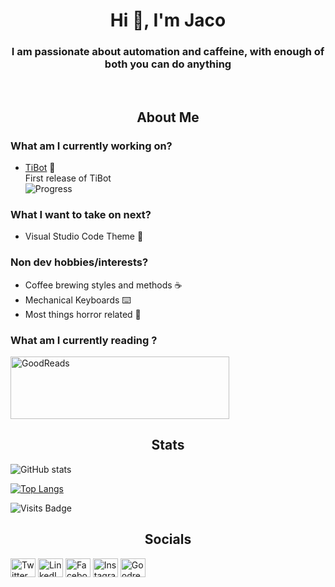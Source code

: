 <h1 align="center">Hi 👋, I'm Jaco</h1>
<h3 align="center">I am passionate about automation and caffeine, with enough of both you can do anything</h3>
<br>

<h2  align="center" style="font-weight: bold">About Me</h2>

### What am I currently working on?
- [TiBot](https://github.com/JBornman/telegram-inspire-bot)  🤖  
First release of TiBot  
![Progress](https://progress-bar.dev/35/)

### What I want to take on next?
- Visual Studio Code Theme 🎨

### Non dev hobbies/interests?
- Coffee brewing styles and methods ☕
- Mechanical Keyboards ⌨️
- Most things horror related 🎃 

### What am I currently reading ?
<p>
  <img src="https://jb-ornman.vercel.app/api/book" alt="GoodReads" height="100" width="350"/>
</p>

<h2  align="center"  style="font-weight: bold">Stats</h2>
<div align="left">

![GitHub stats](https://github-readme-stats.vercel.app/api?username=JBornman&show_icons=true&theme=nightowl) 

[![Top Langs](https://github-readme-stats.vercel.app/api/top-langs/?username=JBornman&theme=nightowl)](https://github.com/anuraghazra/github-readme-stats)

 ![Visits Badge](https://badges.pufler.dev/visits/JBornman/JBornman?style=for-the-badge)
</div>

<h2  align="center"  style="font-weight: bold">Socials</h2>

<p align="left">
<a href="https://twitter.com/borries925" target="blank"><img align="center" src="https://cdn.jsdelivr.net/npm/simple-icons@v6/icons/twitter.svg" alt="Twitter - Jaco Profile" height="30" width="40" /></a>
<a href="https://www.linkedin.com/in/jaco-bornman-99414677/" target="blank"><img align="center" src="https://cdn.jsdelivr.net/npm/simple-icons@v6/icons/linkedin.svg" alt="LinkedIn - Jaco Profile" height="30" width="40" /></a>
<a href="https://www.facebook.com/jaco.bornman.9/" target="blank"><img align="center" src="https://cdn.jsdelivr.net/npm/simple-icons@v6/icons/facebook.svg" alt="Facebook - Jaco Profile" height="30" width="40" /></a>
<a href="https://www.instagram.com/bornman.jaco/" target="blank"><img align="center" src="https://cdn.jsdelivr.net/npm/simple-icons@v6/icons/instagram.svg" alt="Instagram - Jaco Profile" height="30" width="40" /></a>
<a href="https://www.goodreads.com/user/show/57158879-jaco" target="blank"><img align="center" src="https://cdn.jsdelivr.net/npm/simple-icons@v6/icons/goodreads.svg" alt="Goodreads - Jaco Profile" height="30" width="40" /></a>
</p>